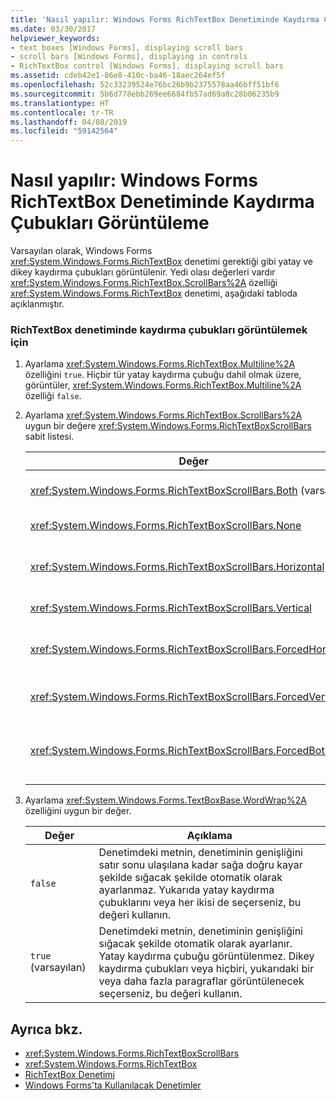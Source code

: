 ```yaml
---
title: 'Nasıl yapılır: Windows Forms RichTextBox Denetiminde Kaydırma Çubukları Görüntüleme'
ms.date: 03/30/2017
helpviewer_keywords:
- text boxes [Windows Forms], displaying scroll bars
- scroll bars [Windows Forms], displaying in controls
- RichTextBox control [Windows Forms], displaying scroll bars
ms.assetid: cdeb42e1-86e8-410c-ba46-18aec264ef5f
ms.openlocfilehash: 52c33239524e76bc26b9b2375578aa46bff51bf6
ms.sourcegitcommit: 5b6d778ebb269ee6684fb57ad69a8c28b06235b9
ms.translationtype: HT
ms.contentlocale: tr-TR
ms.lasthandoff: 04/08/2019
ms.locfileid: "59142564"
---
```

# <a name="how-to-display-scroll-bars-in-the-windows-forms-richtextbox-control"></a>Nasıl yapılır: Windows Forms RichTextBox Denetiminde Kaydırma Çubukları Görüntüleme
Varsayılan olarak, Windows Forms <xref:System.Windows.Forms.RichTextBox> denetimi gerektiği gibi yatay ve dikey kaydırma çubukları görüntülenir. Yedi olası değerleri vardır <xref:System.Windows.Forms.RichTextBox.ScrollBars%2A> özelliği <xref:System.Windows.Forms.RichTextBox> denetimi, aşağıdaki tabloda açıklanmıştır.  
  
### <a name="to-display-scroll-bars-in-a-richtextbox-control"></a>RichTextBox denetiminde kaydırma çubukları görüntülemek için  
  
1.  Ayarlama <xref:System.Windows.Forms.RichTextBox.Multiline%2A> özelliğini `true`. Hiçbir tür yatay kaydırma çubuğu dahil olmak üzere, görüntüler, <xref:System.Windows.Forms.RichTextBox.Multiline%2A> özelliği `false`.  
  
2.  Ayarlama <xref:System.Windows.Forms.RichTextBox.ScrollBars%2A> uygun bir değere <xref:System.Windows.Forms.RichTextBoxScrollBars> sabit listesi.  
  
    |Değer|Açıklama|  
    |-----------|-----------------|  
    |<xref:System.Windows.Forms.RichTextBoxScrollBars.Both> (varsayılan)|Yalnızca metin genişlik veya denetim uzunluğunu aşarsa, yatay veya dikey kaydırma çubukları veya her ikisi de görüntüler.|  
    |<xref:System.Windows.Forms.RichTextBoxScrollBars.None>|Hiçbir zaman herhangi bir türde kaydırma çubuğu görüntüler.|  
    |<xref:System.Windows.Forms.RichTextBoxScrollBars.Horizontal>|Bir yatay kaydırma çubuğu yalnızca metin denetim genişliği aştığında görüntüler. (Bunun gerçekleşmesi <xref:System.Windows.Forms.TextBoxBase.WordWrap%2A> özelliği ayarlanmalıdır `false`.)|  
    |<xref:System.Windows.Forms.RichTextBoxScrollBars.Vertical>|Bir dikey kaydırma çubuğu yalnızca metin denetimin yüksekliği aştığında görüntüler.|  
    |<xref:System.Windows.Forms.RichTextBoxScrollBars.ForcedHorizontal>|Yatay kaydırma ne zaman görüntüler <xref:System.Windows.Forms.TextBoxBase.WordWrap%2A> özelliği `false`. Metin denetim genişliği geçmediği zaman kaydırma çubuğu gri görünür.|  
    |<xref:System.Windows.Forms.RichTextBoxScrollBars.ForcedVertical>|Her zaman bir dikey kaydırma çubuğu görüntülenir. Metin denetimi uzunluğunu aşan değil kaydırma çubuğu gri görünür.|  
    |<xref:System.Windows.Forms.RichTextBoxScrollBars.ForcedBoth>|Her zaman bir dikey kaydırma çubuğu görüntüler. Yatay kaydırma ne zaman görüntüler <xref:System.Windows.Forms.TextBoxBase.WordWrap%2A> özelliği `false`. Kaydırma çubuklarının metin genişlik veya denetim uzunluğunu aşmadığından gri görünür.|  
  
3.  Ayarlama <xref:System.Windows.Forms.TextBoxBase.WordWrap%2A> özelliğini uygun bir değer.  
  
    |Değer|Açıklama|  
    |-----------|-----------------|  
    |`false`|Denetimdeki metnin, denetiminin genişliğini satır sonu ulaşılana kadar sağa doğru kayar şekilde sığacak şekilde otomatik olarak ayarlanmaz. Yukarıda yatay kaydırma çubuklarını veya her ikisi de seçerseniz, bu değeri kullanın.|  
    |`true` (varsayılan)|Denetimdeki metnin, denetiminin genişliğini sığacak şekilde otomatik olarak ayarlanır. Yatay kaydırma çubuğu görüntülenmez. Dikey kaydırma çubukları veya hiçbiri, yukarıdaki bir veya daha fazla paragraflar görüntülenecek seçerseniz, bu değeri kullanın.|  
  
## <a name="see-also"></a>Ayrıca bkz.

- <xref:System.Windows.Forms.RichTextBoxScrollBars>
- <xref:System.Windows.Forms.RichTextBox>
- [RichTextBox Denetimi](richtextbox-control-windows-forms.md)
- [Windows Forms'ta Kullanılacak Denetimler](controls-to-use-on-windows-forms.md)
